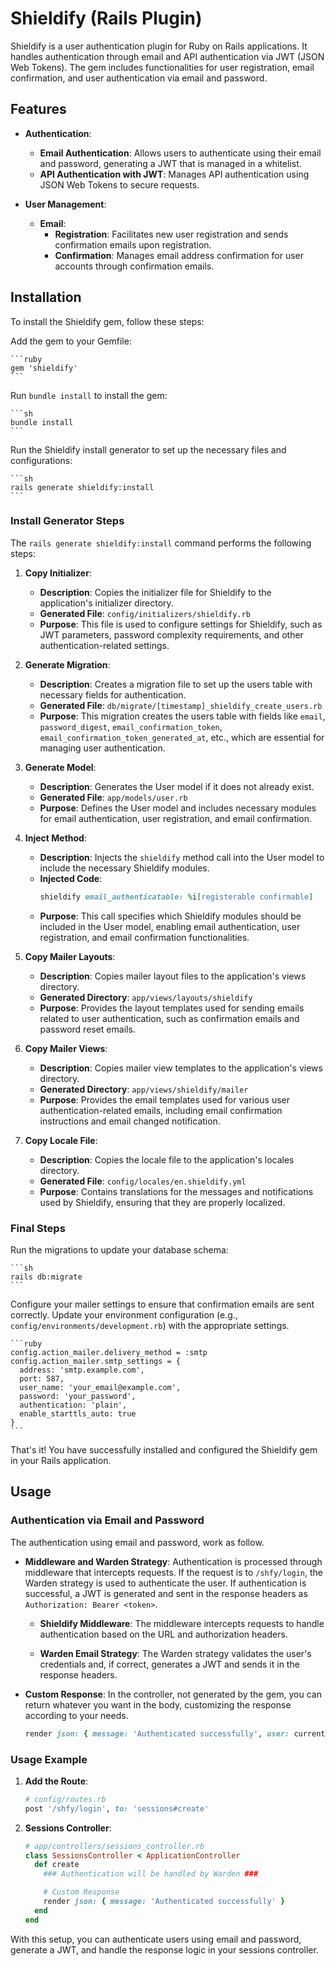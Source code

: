 # Shieldify (Rails Plugin)

Shieldify is a user authentication plugin for Ruby on Rails applications. It handles authentication through email and API authentication via JWT (JSON Web Tokens). The gem includes functionalities for user registration, email confirmation, and user authentication via email and password.

## Features

- **Authentication**:
  - **Email Authentication**: Allows users to authenticate using their email and password, generating a JWT that is managed in a whitelist.
  - **API Authentication with JWT**: Manages API authentication using JSON Web Tokens to secure requests.

- **User Management**:
  - **Email**:
    - **Registration**: Facilitates new user registration and sends confirmation emails upon registration.
    - **Confirmation**: Manages email address confirmation for user accounts through confirmation emails.

## Installation

To install the Shieldify gem, follow these steps:

Add the gem to your Gemfile:

    ```ruby
    gem 'shieldify'
    ```

Run `bundle install` to install the gem:

    ```sh
    bundle install
    ```

Run the Shieldify install generator to set up the necessary files and configurations:

    ```sh
    rails generate shieldify:install
    ```

### Install Generator Steps

The `rails generate shieldify:install` command performs the following steps:

1. **Copy Initializer**:
    - **Description**: Copies the initializer file for Shieldify to the application's initializer directory.
    - **Generated File**: `config/initializers/shieldify.rb`
    - **Purpose**: This file is used to configure settings for Shieldify, such as JWT parameters, password complexity requirements, and other authentication-related settings.

2. **Generate Migration**:
    - **Description**: Creates a migration file to set up the users table with necessary fields for authentication.
    - **Generated File**: `db/migrate/[timestamp]_shieldify_create_users.rb`
    - **Purpose**: This migration creates the users table with fields like `email`, `password_digest`, `email_confirmation_token`, `email_confirmation_token_generated_at`, etc., which are essential for managing user authentication.

3. **Generate Model**:
    - **Description**: Generates the User model if it does not already exist.
    - **Generated File**: `app/models/user.rb`
    - **Purpose**: Defines the User model and includes necessary modules for email authentication, user registration, and email confirmation.

4. **Inject Method**:
    - **Description**: Injects the `shieldify` method call into the User model to include the necessary Shieldify modules.
    - **Injected Code**:
      ```ruby
      shieldify email_authenticatable: %i[registerable confirmable]
      ```
    - **Purpose**: This call specifies which Shieldify modules should be included in the User model, enabling email authentication, user registration, and email confirmation functionalities.

5. **Copy Mailer Layouts**:
    - **Description**: Copies mailer layout files to the application's views directory.
    - **Generated Directory**: `app/views/layouts/shieldify`
    - **Purpose**: Provides the layout templates used for sending emails related to user authentication, such as confirmation emails and password reset emails.

6. **Copy Mailer Views**:
    - **Description**: Copies mailer view templates to the application's views directory.
    - **Generated Directory**: `app/views/shieldify/mailer`
    - **Purpose**: Provides the email templates used for various user authentication-related emails, including email confirmation instructions and email changed notification.

7. **Copy Locale File**:
    - **Description**: Copies the locale file to the application's locales directory.
    - **Generated File**: `config/locales/en.shieldify.yml`
    - **Purpose**: Contains translations for the messages and notifications used by Shieldify, ensuring that they are properly localized.

### Final Steps

Run the migrations to update your database schema:

    ```sh
    rails db:migrate
    ```

Configure your mailer settings to ensure that confirmation emails are sent correctly. Update your environment configuration (e.g., `config/environments/development.rb`) with the appropriate settings.

    ```ruby
    config.action_mailer.delivery_method = :smtp
    config.action_mailer.smtp_settings = {
      address: 'smtp.example.com',
      port: 587,
      user_name: 'your_email@example.com',
      password: 'your_password',
      authentication: 'plain',
      enable_starttls_auto: true
    }
    ```

That's it! You have successfully installed and configured the Shieldify gem in your Rails application.

## Usage

### Authentication via Email and Password

The authentication using email and password, work as follow.

- **Middleware and Warden Strategy**:
   Authentication is processed through middleware that intercepts requests. If the request is to `/shfy/login`, the Warden strategy is used to authenticate the user. If authentication is successful, a JWT is generated and sent in the response headers as `Authorization: Bearer <token>`.
  
  - **Shieldify Middleware**:
   The middleware intercepts requests to handle authentication based on the URL and authorization headers.

  - **Warden Email Strategy**:
   The Warden strategy validates the user's credentials and, if correct, generates a JWT and sends it in the response headers.

- **Custom Response**:
   In the controller, not generated by the gem, you can return whatever you want in the body, customizing the response according to your needs.

   ```ruby
   render json: { message: 'Authenticated successfully', user: current_user }
   ```

### Usage Example

1. **Add the Route**:

   ```ruby
   # config/routes.rb
   post '/shfy/login', to: 'sessions#create'
   ```

2. **Sessions Controller**:

   ```ruby
   # app/controllers/sessions_controller.rb
   class SessionsController < ApplicationController
     def create
       ### Authentication will be handled by Warden ###

       # Custom Response
       render json: { message: 'Authenticated successfully' }
     end
   end
   ```

With this setup, you can authenticate users using email and password, generate a JWT, and handle the response logic in your sessions controller.
